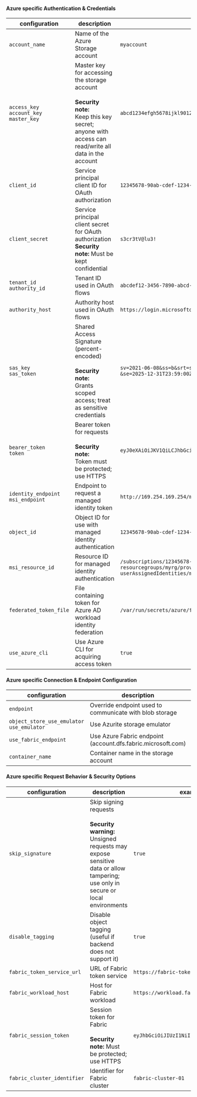 #### Azure specific Authentication & Credentials

| configuration                                 | description                                                                                                                                                | example                                                                                                                                                     |
|-----------------------------------------------|------------------------------------------------------------------------------------------------------------------------------------------------------------|-------------------------------------------------------------------------------------------------------------------------------------------------------------|
| `account_name`                                | Name of the Azure Storage account                                                                                                                          | `myaccount`                                                                                                                                                 |
| `access_key`<br>`account_key`<br>`master_key` | Master key for accessing the storage account<br><br>**Security note:**<br> Keep this key secret; anyone with access can read/write all data in the account | `abcd1234efgh5678ijkl9012mnop3456qrst7890uvwx1234yzab5678cdef9012`                                                                                          |
| `client_id`                                   | Service principal client ID for OAuth authorization                                                                                                        | `12345678-90ab-cdef-1234-567890abcdef`                                                                                                                      |
| `client_secret`                               | Service principal client secret for OAuth authorization<br>**Security note:** Must be kept confidential                                                    | `s3cr3tV@lu3!`                                                                                                                                              |
| `tenant_id`<br>`authority_id`                 | Tenant ID used in OAuth flows                                                                                                                              | `abcdef12-3456-7890-abcd-ef1234567890`                                                                                                                      |
| `authority_host`                              | Authority host used in OAuth flows                                                                                                                         | `https://login.microsoftonline.com/`                                                                                                                        |
| `sas_key`<br>`sas_token`                      | Shared Access Signature (percent-encoded)<br><br>**Security note:**<br> Grants scoped access; treat as sensitive credentials                               | `sv=2021-06-08&ss=b&srt=sco&sp=rwdl`<br>`&se=2025-12-31T23:59:00Z&sig=ABCDEF1234567890`                                                                     |
| `bearer_token`<br>`token`                     | Bearer token for requests<br><br>**Security note:**<br> Token must be protected; use HTTPS                                                                 | `eyJ0eXAiOiJKV1QiLCJhbGciOiJIUzI1NiIsInR5cCI6IkpXVCJ9...`                                                                                                   |
| `identity_endpoint`<br>`msi_endpoint`         | Endpoint to request a managed identity token                                                                                                               | `http://169.254.169.254/metadata/identity/oauth2/token`                                                                                                     |
| `object_id`                                   | Object ID for use with managed identity authentication                                                                                                     | `12345678-90ab-cdef-1234-567890abcdef`                                                                                                                      |
| `msi_resource_id`                             | Resource ID for managed identity authentication                                                                                                            | `/subscriptions/12345678-90ab-cdef-1234-567890abcdef/`<br>`resourcegroups/myrg/providers/Microsoft.ManagedIdentity/`<br>`userAssignedIdentities/myidentity` |
| `federated_token_file`                        | File containing token for Azure AD workload identity federation                                                                                            | `/var/run/secrets/azure/federated-token`                                                                                                                    |
| `use_azure_cli`                               | Use Azure CLI for acquiring access token                                                                                                                   | `true`                                                                                                                                                      |


#### Azure specific Connection & Endpoint Configuration

| configuration                                 | description                                                  | example                                   |
|-----------------------------------------------|--------------------------------------------------------------|-------------------------------------------|
| `endpoint`                                    | Override endpoint used to communicate with blob storage      | `https://myaccount.blob.core.windows.net` |
| `object_store_use_emulator`<br>`use_emulator` | Use Azurite storage emulator                                 | `true`                                    |
| `use_fabric_endpoint`                         | Use Azure Fabric endpoint (account.dfs.fabric.microsoft.com) | `true`                                    |
| `container_name`                              | Container name in the storage account                        | `mycontainer`                             |

#### Azure specific Request Behavior & Security Options

| configuration               | description                                                                                                                                                     | example                                   |
|-----------------------------|-----------------------------------------------------------------------------------------------------------------------------------------------------------------|-------------------------------------------|
| `skip_signature`            | Skip signing requests<br><br>**Security warning:**<br> Unsigned requests may expose sensitive data or allow tampering; use only in secure or local environments | `true`                                    |
| `disable_tagging`           | Disable object tagging (useful if backend does not support it)                                                                                                  | `true`                                    |
| `fabric_token_service_url`  | URL of Fabric token service                                                                                                                                     | `https://fabric-token.mycompany.com`      |
| `fabric_workload_host`      | Host for Fabric workload                                                                                                                                        | `https://workload.fabric.mycompany.com`   |
| `fabric_session_token`      | Session token for Fabric<br><br>**Security note:** Must be protected; use HTTPS                                                                                 | `eyJhbGciOiJIUzI1NiIsInR5cCI6IkpXVCJ9...` |
| `fabric_cluster_identifier` | Identifier for Fabric cluster                                                                                                                                   | `fabric-cluster-01`                       |
